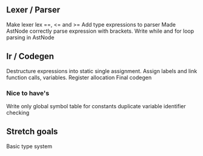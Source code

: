 
## Lexer / Parser
Make lexer lex ==, <= and >=
Add type expressions to parser 
Made AstNode correctly parse expression with brackets.
Write while and for loop parsing in AstNode

## Ir / Codegen
Destructure expressions into static single assignment.
Assign labels and link function calls, variables.
Register allocation
Final codegen

### Nice to have's
Write only global symbol table for constants
duplicate variable identifier checking

## Stretch goals
Basic type system
